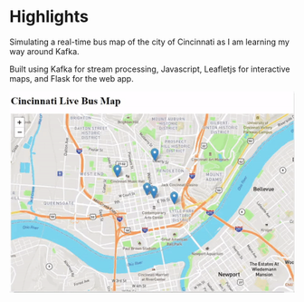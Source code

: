 # Highlights
Simulating a real-time bus map of the city of Cincinnati as I am learning my way around Kafka.

Built using Kafka for stream processing, Javascript, Leafletjs for interactive maps, and Flask for the web app.

![Demo GIF](demo.gif)
